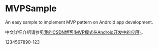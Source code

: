 # MVPSample
An easy sample to implement MVP pattern on Android app development.</br>  

中文详细介绍请参见[我的CSDN博客(MVP模式在Android开发中的应用)](http://blog.csdn.net/vector_yi/article/details/24719873)。

1234567890-123
